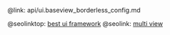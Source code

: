 @link: api/ui.baseview_borderless_config.md

@seolinktop: [best ui framework](https://webix.com)
@seolink: [multi view](https://webix.com/widget/multiview/)
